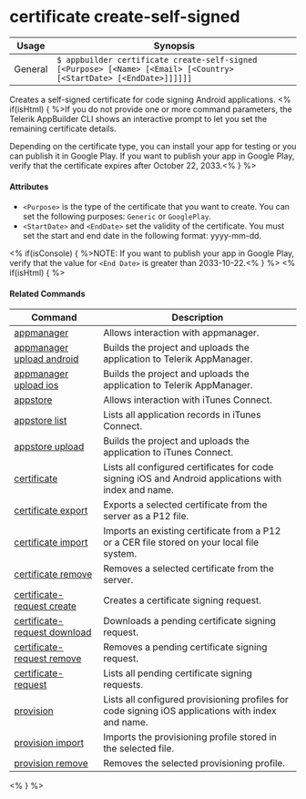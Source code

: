 certificate create-self-signed
==========

Usage | Synopsis
------|-------
General | `$ appbuilder certificate create-self-signed [<Purpose> [<Name> [<Email> [<Country> [<StartDate> [<EndDate>]]]]]]`

Creates a self-signed certificate for code signing Android applications. <% if(isHtml) { %>If you do not provide one or more command parameters, the Telerik AppBuilder CLI shows an interactive prompt to let you set
the remaining certificate details. 

Depending on the certificate type, you can install your app for testing or you can publish it in Google Play.
If you want to publish your app in Google Play, verify that the certificate expires after October 22, 2033.<% } %>

#### Attributes
* `<Purpose>` is the type of the certificate that you want to create. You can set the following purposes: `Generic` or `GooglePlay`.
* `<StartDate>` and `<EndDate>` set the validity of the certificate. You must set the start and end date in the following format: yyyy-mm-dd. 

<% if(isConsole) { %>NOTE: If you want to publish your app in Google Play, verify that the value for `<End Date>` is greater than 2033-10-22.<% } %>
<% if(isHtml) { %> 
#### Related Commands

Command | Description
----------|----------
[appmanager](appmanager.html) | Allows interaction with appmanager.
[appmanager upload android](appmanager-upload-android.html) | Builds the project and uploads the application to Telerik AppManager.
[appmanager upload ios](appmanager-upload-ios.html) | Builds the project and uploads the application to Telerik AppManager.
[appstore](appstore.html) | Allows interaction with iTunes Connect.
[appstore list](appstore-list.html) | Lists all application records in iTunes Connect.
[appstore upload](appstore-upload.html) | Builds the project and uploads the application to iTunes Connect.
[certificate](certificate.html) | Lists all configured certificates for code signing iOS and Android applications with index and name.
[certificate export](certificate-export.html) | Exports a selected certificate from the server as a P12 file.
[certificate import](certificate-import.html) | Imports an existing certificate from a P12 or a CER file stored on your local file system.
[certificate remove](certificate-remove.html) | Removes a selected certificate from the server.
[certificate-request create](certificate-request-create.html) | Creates a certificate signing request.
[certificate-request download](certificate-request-download.html) | Downloads a pending certificate signing request.
[certificate-request remove](certificate-request-remove.html) | Removes a pending certificate signing request.
[certificate-request](certificate-request.html) | Lists all pending certificate signing requests.
[provision](provision.html) | Lists all configured provisioning profiles for code signing iOS applications with index and name.
[provision import](provision-import.html) | Imports the provisioning profile stored in the selected file.
[provision remove](provision-remove.html) | Removes the selected provisioning profile.
<% } %>